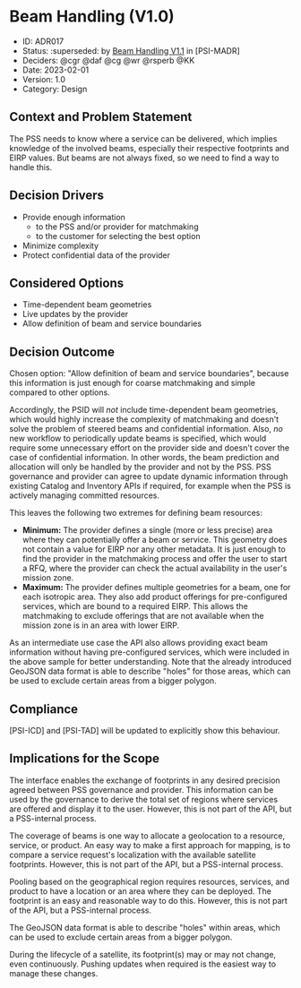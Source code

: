 # Beam Handling (V1.0)

* ID: ADR017
* Status: :superseded: by [Beam Handling V1.1](../Accepted/2023-02-01-beam-handling_V1.1.md) in [PSI-MADR]
* Deciders: @cgr @daf @cg @wr @rsperb @KK
* Date: 2023-02-01
* Version: 1.0
* Category: Design

## Context and Problem Statement

The PSS needs to know where a service can be delivered, which implies knowledge of the involved beams, especially their respective footprints and EIRP values.
But beams are not always fixed, so we need to find a way to handle this.

## Decision Drivers

* Provide enough information
  * to the PSS and/or provider for matchmaking
  * to the customer for selecting the best option
* Minimize complexity
* Protect confidential data of the provider

## Considered Options

* Time-dependent beam geometries
* Live updates by the provider
* Allow definition of beam and service boundaries

## Decision Outcome

Chosen option: "Allow definition of beam and service boundaries", because this information is just enough for coarse matchmaking and simple compared to other options.

Accordingly, the PSID will *not* include time-dependent beam geometries, which would highly increase the complexity of matchmaking and doesn't solve the problem of steered beams and confidential information.
Also, *no* new workflow to periodically update beams is specified, which would require some unnecessary effort on the provider side and doesn't cover the case of confidential information.
In other words, the beam prediction and allocation will only be handled by the provider and not by the PSS.
PSS governance and provider can agree to update dynamic information through existing Catalog and Inventory APIs if required, for example when the PSS is actively managing committed resources.

This leaves the following two extremes for defining beam resources:

* **Minimum:** The provider defines a single (more or less precise) area where they can potentially offer a beam or service.
  This geometry does not contain a value for EIRP nor any other metadata.
  It is just enough to find the provider in the matchmaking process and offer the user to start a RFQ, where the provider can check the actual availability in the user's mission zone.
* **Maximum:** The provider defines multiple geometries for a beam, one for each isotropic area.
  They also add product offerings for pre-configured services, which are bound to a required EIRP.
  This allows the matchmaking to exclude offerings that are not available when the mission zone is in an area with lower EIRP.

As an intermediate use case the API also allows providing exact beam information without having pre-configured services, which were included in the above sample for better understanding.
Note that the already introduced GeoJSON data format is able to describe "holes" for those areas, which can be used to exclude certain areas from a bigger polygon.

## Compliance

[PSI-ICD] and [PSI-TAD] will be updated to explicitly show this behaviour.

## Implications for the Scope

The interface enables the exchange of footprints in any desired precision agreed between PSS governance and provider.
This information can be used by the governance to derive the total set of regions where services are offered and display it to the user.
However, this is not part of the API, but a PSS-internal process.

The coverage of beams is one way to allocate a geolocation to a resource, service, or product.
An easy way to make a first approach for mapping, is to compare a service request's localization with the available satellite footprints.
However, this is not part of the API, but a PSS-internal process.

Pooling based on the geographical region requires resources, services, and product to have a location or an area where they can be deployed. The footprint is an easy and reasonable way to do this.
However, this is not part of the API, but a PSS-internal process.

The GeoJSON data format is able to describe "holes" within areas, which can be used to exclude certain areas from a bigger polygon.

During the lifecycle of a satellite, its footprint(s) may or may not change, even continuously.
Pushing updates when required is the easiest way to manage these changes.
